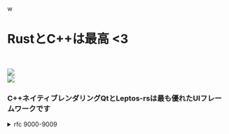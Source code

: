 w<h1>RustとC++は最高 <3</h1>

<br/>

[![](https://skillicons.dev/icons?i=arch,zig,bash,rust,ts,cpp)](https://skillicons.dev)
<br/>
[![](https://skillicons.dev/icons?i=figma,html,scss,wasm)](https://skillicons.dev)

<h3>C++ネイティブレンダリングQtとLeptos-rsは最も優れたUIフレームワークです</h3>

<details>
  <summary>rfc 9000-9009</summary>
  <h1>RFC <3</h1>

- [X] [RFC-9000](https://www.rfc-editor.org/rfc/rfc9000.html)</br>
- [X] [RFC-9001](https://www.rfc-editor.org/rfc/rfc9001.html)</br>
- [ ] [RFC-9002](https://www.rfc-editor.org/rfc/rfc9002.html)</br>
- [ ] [RFC-9003](https://www.rfc-editor.org/rfc/rfc9003.html)</br>
- [ ] [RFC-9008](https://www.rfc-editor.org/rfc/rfc9008.html)</br>
- [X] [RFC-9009](https://www.rfc-editor.org/rfc/rfc9009.html)</br>

  <h1>QUIC Reverso</h1>
- [X] [Reverso for the QUIC protocol](https://www.ietf.org/archive/id/draft-frochet-quicwg-reverso-for-quic-00.html)</br>

</details>

